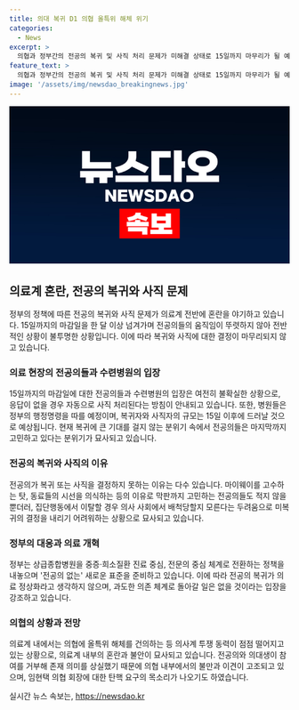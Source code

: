 ```yaml
---
title: 의대 복귀 D1 의협 올특위 해체 위기
categories:
  - News
excerpt: >
  의협과 정부간의 전공의 복귀 및 사직 처리 문제가 미해결 상태로 15일까지 마무리가 될 예정이지만 복귀 규모는 불확실한 상황이다. 의협과 정부의 특례 조치에도 불구하고 전공의들의 움직임이 뚜렷하지 않아 해체 위기에 놓인 올바른 의료를 위한 특별위원회(올특위)의 상황도 예상된다. 전공의들의 복귀나 사직에 대한 결정을 내리지 않으면 자동으로 사직 처리될 예정이며, 상당수의 병원은 정부의 행정명령을 따를 예정이다. 전공의들의 사직률은 낮은 편이며, 복귀에 대한 기대는 크지 않은 상황이다. 의료계는 정상화를 위한 복귀에 대한 기대가 낮으며, 전공의 없는 새로운 표준에 대비하는 정부의 움직임도 존재한다.
feature_text: >
  의협과 정부간의 전공의 복귀 및 사직 처리 문제가 미해결 상태로 15일까지 마무리가 될 예정이지만 복귀 규모는 불확실한 상황이다. 의협과 정부의 특례 조치에도 불구하고 전공의들의 움직임이 뚜렷하지 않아 해체 위기에 놓인 올바른 의료를 위한 특별위원회(올특위)의 상황도 예상된다. 전공의들의 복귀나 사직에 대한 결정을 내리지 않으면 자동으로 사직 처리될 예정이며, 상당수의 병원은 정부의 행정명령을 따를 예정이다. 전공의들의 사직률은 낮은 편이며, 복귀에 대한 기대는 크지 않은 상황이다. 의료계는 정상화를 위한 복귀에 대한 기대가 낮으며, 전공의 없는 새로운 표준에 대비하는 정부의 움직임도 존재한다.
image: '/assets/img/newsdao_breakingnews.jpg'
---
```


<p><img src="/assets/img/newsdao_breakingnews.jpg" alt="cryptoinkorea 속보" /></p>

<h2 data-ke-size="size26">의료계 혼란, 전공의 복귀와 사직 문제</h2>

<p data-ke-size="size16">정부의 정책에 따른 전공의 복귀와 사직 문제가 의료계 전반에 혼란을 야기하고 있습니다. 15일까지의 마감일을 한 달 이상 넘겨가며 전공의들의 움직임이 뚜렷하지 않아 전반적인 상황이 불투명한 상황입니다. 이에 따라 복귀와 사직에 대한 결정이 마무리되지 않고 있습니다.</p>

<h3 data-ke-size="size24">의료 현장의 전공의들과 수련병원의 입장</h3>

<p data-ke-size="size16">15일까지의 마감일에 대한 전공의들과 수련병원의 입장은 여전히 불확실한 상황으로, 응답이 없을 경우 자동으로 사직 처리된다는 방침이 안내되고 있습니다. 또한, 병원들은 정부의 행정명령을 따를 예정이며, 복귀자와 사직자의 규모는 15일 이후에 드러날 것으로 예상됩니다. 현재 복귀에 큰 기대를 걸지 않는 분위기 속에서 전공의들은 마지막까지 고민하고 있다는 분위기가 묘사되고 있습니다.</p>

<h3 data-ke-size="size24">전공의 복귀와 사직의 이유</h3>

<p data-ke-size="size16">전공의가 복귀 또는 사직을 결정하지 못하는 이유는 다수 있습니다. 마이웨이를 고수하는 탓, 동료들의 시선을 의식하는 등의 이유로 막판까지 고민하는 전공의들도 적지 않을 뿐더러, 집단행동에서 이탈할 경우 의사 사회에서 배척당할지 모른다는 두려움으로 미복귀의 결정을 내리기 어려워하는 상황으로 묘사되고 있습니다.</p>

<h3 data-ke-size="size24">정부의 대응과 의료 개혁</h3>

<p data-ke-size="size16">정부는 상급종합병원을 중증·희소질환 진료 중심, 전문의 중심 체계로 전환하는 정책을 내놓으며 '전공의 없는' 새로운 표준을 준비하고 있습니다. 이에 따라 전공의 복귀가 의료 정상화라고 생각하지 않으며, 과도한 의존 체계로 돌아갈 일은 없을 것이라는 입장을 강조하고 있습니다.</p>

<h3 data-ke-size="size24">의협의 상황과 전망</h3>

<p data-ke-size="size16">의료계 내에서는 의협에 올특위 해체를 건의하는 등 의사계 투쟁 동력이 점점 떨어지고 있는 상황으로, 의료계 내부의 혼란과 불안이 묘사되고 있습니다. 전공의와 의대생이 참여를 거부해 존재 의미를 상실했기 때문에 의협 내부에서의 불만과 이견이 고조되고 있으며, 임현택 의협 회장에 대한 탄핵 요구의 목소리가 나오기도 하였습니다.</p>
실시간 뉴스 속보는, <a href="https://newsdao.kr" rel="dofollow">https://newsdao.kr</a>


